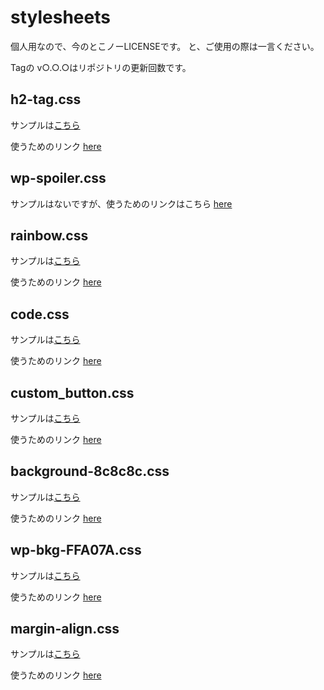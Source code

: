 # stylesheets
個人用なので、今のとこノーLICENSEです。
と、ご使用の際は一言ください。

Tagの v○.○.○はリポジトリの更新回数です。

## h2-tag.css
サンプルは[こちら](https://firesepichub-14.github.io/stylesheets/sample_pages/h2-tag.html)

使うためのリンク
[here](https://firesepichub-14.github.io/stylesheets/css/h2-tag.css)

## wp-spoiler.css
サンプルはないですが、使うためのリンクはこちら
[here](https://firesepichub-14.github.io/stylesheets/css/wp-spoiler.css)


## rainbow.css
サンプルは[こちら](https://firesepichub-14.github.io/stylesheets/sample_pages/rainbow.html)

使うためのリンク
[here](https://firesepichub-14.github.io/stylesheets/css/rainbow.css)


## code.css
サンプルは[こちら](https://firesepichub-14.github.io/stylesheets/sample_pages/code.html)

使うためのリンク
[here](https://firesepichub-14.github.io/stylesheets/css/code.css)


## custom_button.css
サンプルは[こちら](https://firesepichub-14.github.io/stylesheets/sample_pages/custom_button.html)

使うためのリンク
[here](https://firesepichub-14.github.io/stylesheets/css/custom_button.css)


## background-8c8c8c.css
サンプルは[こちら](https://firesepichub-14.github.io/stylesheets/sample_pages/bkg-8c8c8c.html)

使うためのリンク
[here](https://firesepichub-14.github.io/stylesheets/css/background-8c8c8c.css)


## wp-bkg-FFA07A.css
サンプルは[こちら](https://firesepichub-14.github.io/stylesheets/sample_pages/wp-bkg-FFA07A.html)

使うためのリンク
[here](https://firesepichub-14.github.io/stylesheets/css/wp-bkg-FFA07A.css)


## margin-align.css
サンプルは[こちら](https://firesepichub-14.github.io/stylesheets/sample_pages/margin-align.html)

使うためのリンク
[here](https://firesepichub-14.github.io/stylesheets/css/margin-align.css)